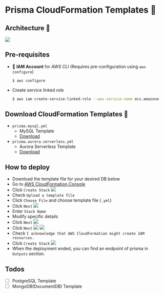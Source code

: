# Prisma CloudFormation Templates 🚀

## Architecture 📐
![](./images/architecture.jpeg)

## Pre-requisites
- 🔑 **IAM Account** for *AWS CLI* (Requires pre-configuration using `aws configure`)
  ```bash
  $ aws configure
  ```
- Create service linked role
  ```bash
  $ aws iam create-service-linked-role --aws-service-name ecs.amazonaws.com
  ```

## Download CloudFormation Templates 📄
- `prisma.mysql.yml`
  - MySQL Template
  - [Download](/prisma.mysql.yml)
- `prisma.aurora.serverless.yml`
  - Aurora Serverless Template
  - [Download](/prisma.aurora.serverless.yml)

## How to deploy
- Download the template file for your desired DB below
- Go to [AWS CloudFormation Console](https://ap-northeast-2.console.aws.amazon.com/cloudformation)
- Click `Create Stack`
![](./images/screenshot-1.png)
- Check `Upload a template file`
- Click `Choose File` and choose template file (`.yml`)
- Click `Next`
![](./images/screenshot-2.png)
- Enter `Stack Name`
- Modify specific details
- Click `Next`
![](./images/screenshot-3.png)
- Click `Next`
![](./images/screenshot-4.png)
![](./images/screenshot-5.png)
- Check `I acknowledge that AWS CloudFormation might create IAM resources.`
- Click `Create Stack`
![](./images/screenshot-6.png)
- When the deployment ended, you can find an endpoint of prisma in `Outputs` section.

## Todos
- [ ] PostgreSQL Template
- [ ] MongoDB(DocumentDB) Template
